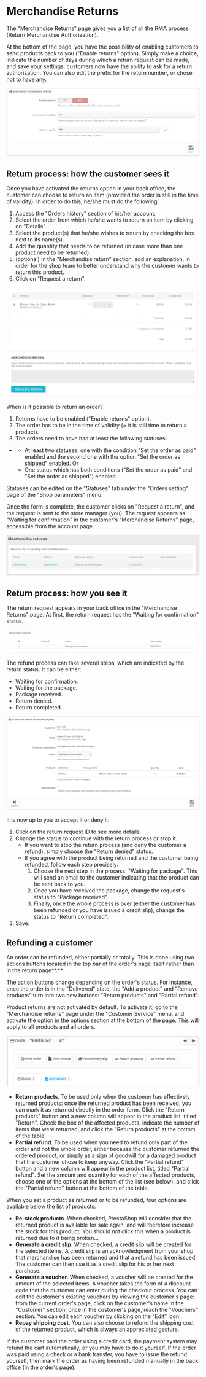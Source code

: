 # Merchandise Returns

The "Merchandise Returns" page gives you a list of all the RMA process \(Return Merchandise Authorization\).

At the bottom of the page, you have the possibility of enabling customers to send products back to you \("Enable returns" option\). Simply make a choice, indicate the number of days during which a return request can be made, and save your settings: customers now have the ability to ask for a return authorization. You can also edit the prefix for the return number, or chose not to have any.

![](../../../.gitbook/assets/38109196%20%283%29.png)

## Return process: how the customer sees it <a id="MerchandiseReturns-Returnprocess:howthecustomerseesit"></a>

Once you have activated the returns option in your back office, the customer can choose to return an item \(provided the order is still in the time of validity\). In order to do this, he/she must do the following:

1. Access the "Orders history" section of his/her account.
2. Select the order from which he/she wants to return an item by clicking on "Details".
3. Select the product\(s\) that he/she wishes to return by checking the box next to its name\(s\).
4. Add the quantity that needs to be returned \(in case more than one product need to be returned\).
5. \(optional\) In the "Merchandise return" section, add an explanation, in order for the shop team to better understand why the customer wants to return this product.
6. Click on "Request a return".

![](../../../.gitbook/assets/51839875.png)

When is it possible to return an order?

1. Returns have to be enabled \("Enable returns" option\).
2. The order has to be in the time of validity \(= it is still time to return a product\).
3. The orders need to have had at least the following statuses:

* * At least two statuses: one with the condition "Set the order as paid" enabled and the second one with the option "Set the order as shipped" enabled. Or
  * One status which has both conditions \("Set the order as paid" and "Set the order as shipped"\) enabled.

Statuses can be edited on the "Statuses" tab under the "Orders setting" page of the "Shop parameters" menu.

Once the form is complete, the customer clicks on "Request a return", and the request is sent to the store manager \(you\). The request appears as "Waiting for confirmation" in the customer's "Merchandise Returns" page, accessible from the account page.

![](../../../.gitbook/assets/51839876%20%283%29.png)

## Return process: how you see it <a id="MerchandiseReturns-Returnprocess:howyouseeit"></a>

The return request appears in your back office in the "Merchandise Returns" page. At first, the return request has the "Waiting for confirmation" status.

![](../../../.gitbook/assets/23038598%20%283%29.png)

The refund process can take several steps, which are indicated by the return status. It can be either:

* Waiting for confirmation.
* Waiting for the package.
* Package received.
* Return denied.
* Return completed.

![](../../../.gitbook/assets/51839877.png)

It is now up to you to accept it or deny it:

1. Click on the return request ID to see more details.
2. Change the status to continue with the return process or stop it.
   * If you want to stop the return process \(and deny the customer a refund\), simply choose the "Return denied" status.
   * If you agree with the product being returned and the customer being refunded, follow each step precisely:
     1. Choose the next step in the process: "Waiting for package". This will send an email to the customer indicating that the product can be sent back to you.
     2. Once you have received the package, change the request's status to "Package received".
     3. Finally, once the whole process is over \(either the customer has been refunded or you have issued a credit slip\), change the status to "Return completed".
3. Save.

## Refunding a customer <a id="MerchandiseReturns-Refundingacustomer"></a>

An order can be refunded, either partially or totally. This is done using two actions buttons located in the top bar of the order's page itself rather than in the return page**.**

The action buttons change depending on the order's status. For instance, once the order is in the "Delivered" state, the "Add a product" and "Remove products" turn into two new buttons: "Return products" and "Partial refund".

Product returns are not activated by default. To activate it, go to the "Merchandise returns" page under the "Customer Service" menu, and activate the option in the options section at the bottom of the page. This will apply to all products and all orders.

![](../../../.gitbook/assets/51839878.png)

* **Return products**. To be used only when the customer has effectively returned products: once the returned product has been received, you can mark it as returned directly in the order form.  Click the "Return products" button and a new column will appear in the product list, titled "Return". Check the box of the affected products, indicate the number of items that were returned, and click the "Return products" at the bottom of the table.
* **Partial refund**. To be used when you need to refund only part of the order and not the whole order, either because the customer returned the ordered product, or simply as a sign of goodwill for a damaged product that the customer chose to keep anyway. Click the "Partial refund" button and a new column will appear in the product list, titled "Partial refund". Set the amount and quantity for each of the affected products, choose one of the options at the bottom of the list \(see below\), and click the "Partial refund" button at the bottom of the table.  

When you set a product as returned or to be refunded, four options are available below the list of products:

* **Re-stock products**. When checked, PrestaShop will consider that the returned product is available for sale again, and will therefore increase the stock for this product. You should not click this when a product is returned due to it being broken...
* **Generate a credit slip**. When checked, a credit slip will be created for the selected items. A credit slip is an acknowledgment from your shop that merchandise has been returned and that a refund has been issued. The customer can then use it as a credit slip for his or her next purchase.
* **Generate a voucher**. When checked, a voucher will be created for the amount of the selected items. A voucher takes the form of a discount code that the customer can enter during the checkout process. You can edit the customer's existing vouchers by viewing the customer's page: from the current order's page, click on the customer's name in the "Customer" section; once in the customer's page, reach the "Vouchers" section. You can edit each voucher by clicking on the "Edit" icon.
* **Repay shipping cost**. You can also choose to refund the shipping cost of the returned product, which is always an appreciated gesture.  

If the customer paid the order using a credit card, the payment system may refund the cart automatically, or you may have to do it yourself. If the order was paid using a check or a bank transfer, you have to issue the refund yourself, then mark the order as having been refunded manually in the back office \(in the order's page\).


